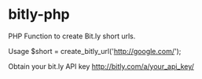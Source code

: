 bitly-php
=========

PHP Function to create Bit.ly short urls.

Usage
    $short = create_bitly_url('http://google.com/');

Obtain your bit.ly API key
    http://bitly.com/a/your_api_key/
